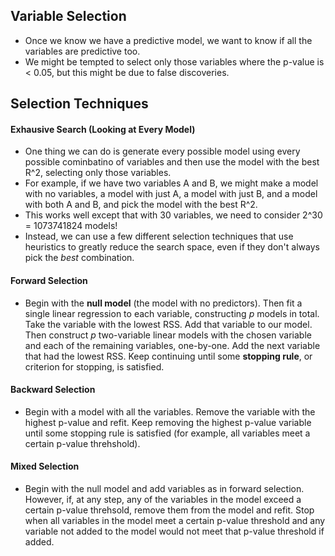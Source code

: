## Variable Selection

* Once we know we have a predictive model, we want to know if all the variables are predictive too.
* We might be tempted to select only those variables where the p-value is < 0.05, but this might be due to false discoveries.

## Selection Techniques

#### Exhausive Search (Looking at Every Model)

* One thing we can do is generate every possible model using every possible cominbatino of variables and then use the model with the best R^2, selecting only those variables.
* For example, if we have two variables A and B, we might make a model with no variables, a model with just A, a model with just B, and a model with both A and B, and pick the model with the best R^2.
* This works well except that with 30 variables, we need to consider 2^30 = 1073741824 models!
* Instead, we can use a few different selection techniques that use heuristics to greatly reduce the search space, even if they don't always pick the *best* combination.

#### Forward Selection

* Begin with the **null model** (the model with no predictors).  Then fit a single linear regression to each variable, constructing *p* models in total.  Take the variable with the lowest RSS.  Add that variable to our model.  Then construct *p* two-variable linear models with the chosen variable and each of the remaining variables, one-by-one.  Add the next variable that had the lowest RSS.  Keep continuing until some **stopping rule**, or criterion for stopping, is satisfied.

#### Backward Selection

* Begin with a model with all the variables.  Remove the variable with the highest p-value and refit.  Keep removing the highest p-value variable until some stopping rule is satisfied (for example, all variables meet a certain p-value threhshold).

#### Mixed Selection

* Begin with the null model and add variables as in forward selection.  However, if, at any step, any of the variables in the model exceed a certain p-value threhsold, remove them from the model and refit.  Stop when all variables in the model meet a certain p-value threshold and any variable not added to the model would not meet that p-value threshold if added.
